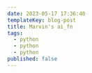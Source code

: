 ```yaml
---
date: 2023-05-17 17:36:40
templateKey: blog-post
title: Marvin's ai_fn
tags:
  - python
  - python
  - python
published: false
---
```

